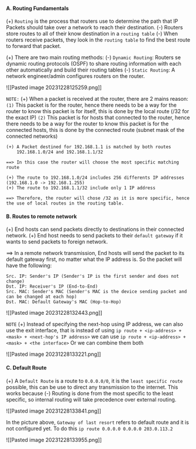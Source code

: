 #### A. Routing Fundamentals
(+) `Routing` is the process that routers use to determine the path that IP Packets should take over a network to reach their destination.
	(-) Routers store routes to all of their know destination in a `routing table`
	(-) When routers receive packets, they look in the `routing table` to find the best route to forward that packet.

(+) There are two main routing methods:
	(-) `Dynamic Routing`: Routers se dynamic routing protocols (OSPF) to share routing information with each other automatically and build their routing tables
	(-) `Static Routing`: A network engineer/admin configures routers on the router.

![[Pasted image 20231228125259.png]]


`NOTE:`
(+) When a packet is received at the router, there are 2 mains reason:
	`(1)` This packet is for the router, hence there needs to be a way for the router to know this packet is for itself, this is done by the local route (/32 for the exact IP)
	`(2)` This packet is for hosts that connected to the router, hence there needs to be a way for the router to know this packet is for the connected hosts, this is done by the connected route (subnet mask of the connected networks)

```Example
(+) A Packet destined for 192.168.1.1 is matched by both routes
	192.168.1.0/24 and 192.168.1.1/32

==> In this case the router will choose the most specific matching route

(+) The route to 192.168.1.0/24 includes 256 differents IP addresses (192.168.1.0 -> 192.168.1.255)
(+) The route to 192.168.1.1/32 include only 1 IP address

==> Therefore, the router will chose /32 as it is more specific, hence the use of local routes in the routing table.
```

#### B. Routes to remote network
(+) End hosts can send packets directly to destinations in their connected network.
(+) End host needs to send packets to their `default gateway` if it wants to send packets to foreign network.

==> In a remote network transmission, End hosts will send the packet to its default gateway first, no matter what the IP address is. So the packet will have the following:

```
Src. IP: Sender's IP (Sender's IP is the first sender and does not change)
Dst. IP: Receiver's IP (End-to-End)
Src. MAC: Sender's MAC (Sender's MAC is the device sending packet and can be changed at each hop)
Dst. MAC: Default Gateway's MAC (Hop-to-Hop)
```

![[Pasted image 20231228132443.png]]

`NOTE`
(+) Instead of specifying the next-hop using IP address, we can also use the exit interface, that is instead of using `ip route + <ip-address> + <mask> + <next-hop's IP address>` we can use `ip route + <ip-address> + <mask> + <the interface>` Or we can combine them both

![[Pasted image 20231228133221.png]]


#### C. Default Route
(+) A `Default Route` is a route to `0.0.0.0/0`, it is the `least specific route` possible, this can be use to direct any transmission to the internet. This works because
	(-) Routing is done from the most specific to the least specific, so internal routing will take precedence over external routing.

![[Pasted image 20231228133841.png]]

In the picture above, `Gateway of last resort` refers to default route and it is not configured yet. To do this `ip route 0.0.0.0 0.0.0.0 203.0.113.2`

![[Pasted image 20231228133955.png]]

